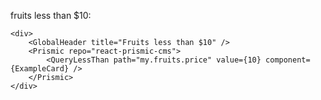 fruits less than $10:

    <div>
        <GlobalHeader title="Fruits less than $10" />
        <Prismic repo="react-prismic-cms">
            <QueryLessThan path="my.fruits.price" value={10} component={ExampleCard} />
        </Prismic>
    </div>
